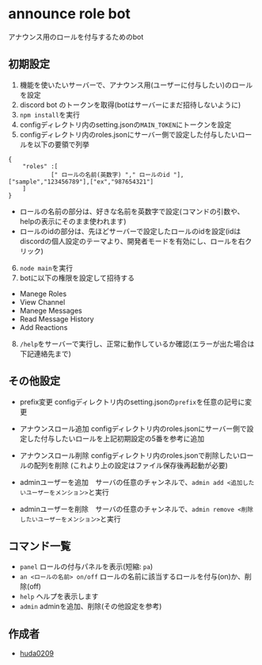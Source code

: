 # announce role bot
アナウンス用のロールを付与するためのbot


## 初期設定
1. 機能を使いたいサーバーで、アナウンス用(ユーザーに付与したい)のロールを設定
2. discord bot のトークンを取得(botはサーバーにまだ招待しないように)
3. `npm install`を実行
4. configディレクトリ内のsetting.jsonの`MAIN_TOKEN`にトークンを設定
5. configディレクトリ内のroles.jsonにサーバー側で設定した付与したいロールを以下の要領で列挙
```
{
    "roles" :[
            [" ロールの名前(英数字) "," ロールのid "],["sample","123456789"],["ex","987654321"]
    ]      
}
```
- ロールの名前の部分は、好きな名前を英数字で設定(コマンドの引数や、helpの表示にそのまま使われます)
- ロールのidの部分は、先ほどサーバーで設定したロールのidを設定(idはdiscordの個人設定のテーマより、開発者モードを有効にし、ロールを右クリック)

6. `node main`を実行
7. botに以下の権限を設定して招待する
- Manege Roles 
- View Channel
- Manege Messages
- Read Message History
- Add Reactions

8. `/help`をサーバーで実行し、正常に動作しているか確認(エラーが出た場合は下記連絡先まで)


## その他設定
- prefix変更 configディレクトリ内のsetting.jsonの`prefix`を任意の記号に変更
- アナウンスロール追加 configディレクトリ内のroles.jsonにサーバー側で設定した付与したいロールを上記初期設定の5番を参考に追加
- アナウンスロール削除 configディレクトリ内のroles.jsonで削除したいロールの配列を削除
(これより上の設定はファイル保存後再起動が必要)

- adminユーザーを追加　サーバの任意のチャンネルで、`admin add <追加したいユーザーをメンション>`と実行
- adminユーザーを削除　サーバの任意のチャンネルで、`admin remove <削除したいユーザーをメンション>`と実行


## コマンド一覧
- `panel` ロールの付与パネルを表示(短縮: `pa`)
- `an <ロールの名前> on/off` ロールの名前に該当するロールを付与(on)か、削除(off)
- `help` ヘルプを表示します
- `admin` adminを追加、削除(その他設定を参考)


## 作成者
- [huda0209](https://github.com/huda0209)